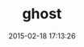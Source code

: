 ---
layout: post
title:  "ghost"
repo:   "bjeanes/ghost"
date:   2015-02-18 17:13:26
gemurl: http://github.com/bjeanes/ghost
---